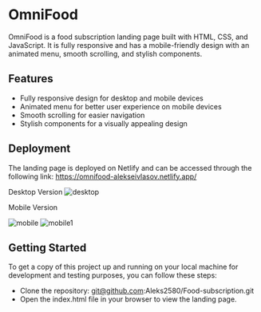 # OmniFood
OmniFood is a food subscription landing page built with HTML, CSS, and JavaScript. It is fully responsive and has a mobile-friendly design with an animated menu, smooth scrolling, and stylish components.

## Features
- Fully responsive design for desktop and mobile devices
- Animated menu for better user experience on mobile devices
- Smooth scrolling for easier navigation
- Stylish components for a visually appealing design

## Deployment
The landing page is deployed on Netlify and can be accessed through the following link: https://omnifood-alekseivlasov.netlify.app/


Desktop Version
![desktop](https://user-images.githubusercontent.com/90598699/235891658-ac97f2ad-9ae9-49c6-a8ab-c47b331e6276.png)


Mobile Version

![mobile](https://user-images.githubusercontent.com/90598699/235891685-5e5e0858-c317-43be-8b76-89015e75009d.png)
![mobile1](https://user-images.githubusercontent.com/90598699/235891700-f89747ed-0e9e-40e8-9acc-cbdcf8169760.png)


## Getting Started
To get a copy of this project up and running on your local machine for development and testing purposes, you can follow these steps:

- Clone the repository:
git@github.com:Aleks2580/Food-subscription.git
- Open the index.html file in your browser to view the landing page.

